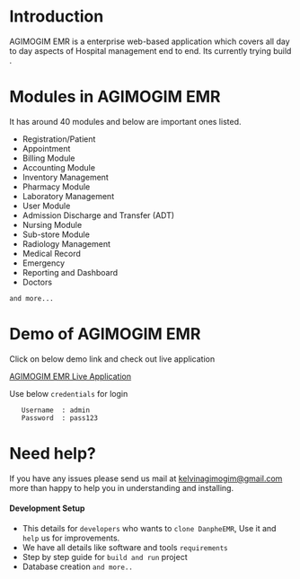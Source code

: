 
Introduction
==============
AGIMOGIM EMR is a enterprise web-based application which covers all day to day aspects of Hospital management end to end. Its currently trying build . 

Modules in AGIMOGIM EMR
==============
It has around 40 modules and below are important ones listed.

+ Registration/Patient 
+ Appointment 
+ Billing Module 
+ Accounting Module 
+ Inventory Management 
+ Pharmacy Module 
+ Laboratory Management 
+ User Module 
+ Admission Discharge and Transfer (ADT) 
+ Nursing Module 
+ Sub-store Module 
+ Radiology Management 
+ Medical Record 
+ Emergency 
+ Reporting and Dashboard 
+ Doctors 

`and more...`

Demo of AGIMOGIM EMR
==============
Click on below demo link and check out live application

<a href="http://202.51.74.168:175/" target="_blank">
  AGIMOGIM EMR Live Application
</a>

Use below `credentials` for login

```
   Username  : admin
   Password  : pass123
```   

Need help?
==============
If you have any issues please send us mail at kelvinagimogim@gmail.com  more than happy to help you in understanding and installing.

#### Development Setup

+ This details for `developers` who wants to `clone DanpheEMR`, Use it and `help` us for improvements.
+ We have all details like software and tools `requirements`
+ Step by step guide for `build and run` project
+ Database creation 
`and more..`
